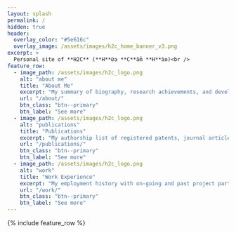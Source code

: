 ```yaml
---
layout: splash
permalink: /
hidden: true
header:
  overlay_color: "#5e616c"
  overlay_image: /assets/images/h2c_home_banner_v3.png
excerpt: >
  Personal site of **H2C** (**H**ứa **C**ẩm **H**ào)<br />
feature_row:
  - image_path: /assets/images/h2c_logo.png
    alt: "about me"
    title: "About Me"
    excerpt: "My summary of biography, research achievements, and development experience."
    url: "/about/"
    btn_class: "btn--primary"
    btn_label: "See more"
  - image_path: /assets/images/h2c_logo.png
    alt: "publications"
    title: "Publications"
    excerpt: "My authorship list of registered patents, journal articles, conference proceedings, etc."
    url: "/publications/"
    btn_class: "btn--primary"
    btn_label: "See more"
  - image_path: /assets/images/h2c_logo.png
    alt: "work"
    title: "Work Experience"
    excerpt: "My employment history with on-going and past project participations."
    url: "/work/"
    btn_class: "btn--primary"
    btn_label: "See more"      
---
```


{% include feature_row %}
